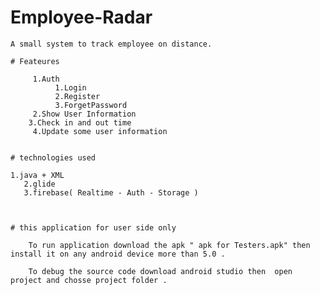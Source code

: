 # Employee-Radar

	A small system to track employee on distance.
 
	# Feateures

		 1.Auth 
			  1.Login
			  2.Register
			  3.ForgetPassword
		 2.Show User Information
	 	3.Check in and out time
		 4.Update some user information
 
 
	# technologies used 

    1.java + XML 
	   2.glide
	   3.firebase( Realtime - Auth - Storage )


 
	# this application for user side only

	 	To run application download the apk " apk for Testers.apk" then install it on any android device more than 5.0 .
	 
	 	To debug the source code download android studio then  open project and chosse project folder .

     
